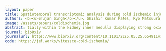 ```yaml
---
layout: paper
title: Spatiotemporal transcriptomic analysis during cold ischemic injury to the murine kidney reveals compartment-specific changes
authors: <b><u>Srujan Singh</b></u>, Shishir Kumar Patel, Ryo Matsuura, Dee Velazquez, Zhaoli Sun, Sanjeev Noel, Hamid Rabb, <b>Jean Fan</b>
image: /assets/papers/coldischemia.jpg
abstract: tially within the kidney inner medulla displaying strong oxidative phosphorylation signature in an ischemic environment. We found commonalities between the spatiotemporal transcriptomic presentation of cold ischemia and warm ischemia‒ reperfusion injury, including an induction of an anti-viral like immune response throughout the renal tissue. Altogether, these systems-level biological insights enabled by our full transcriptome temporal characterization unveil a molecular basis for how cold ischemia injury may negatively affect kidney outcomes. Moreover, our spatial analyses highlight pathological developments deep within the renal tissue, suggesting potential opportunities for new insights beyond biopsy-focused superficial tissue examinations. 
journal: bioRxiv
journalurl: https://www.biorxiv.org/content/10.1101/2025.05.25.654911v1.abstract
code: https://jef.works/vitessce-cold-ischemia/
---
```



